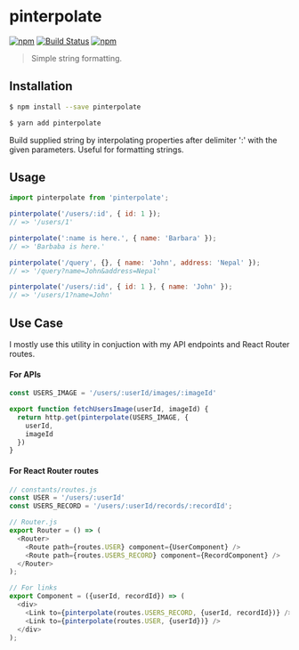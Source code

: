 # pinterpolate

[![npm](https://img.shields.io/npm/v/pinterpolate.svg)](https://www.npmjs.com/package/pinterpolate)
[![Build Status](https://travis-ci.org/pratishshr/pinterpolate.svg?branch=master)](https://travis-ci.org/pratishshr/pinterpolate)
[![npm](https://img.shields.io/npm/dt/pinterpolate.svg)](https://www.npmjs.com/package/pinterpolate)

> Simple string formatting.

## Installation

```sh
$ npm install --save pinterpolate
```

```sh
$ yarn add pinterpolate
```

Build supplied string by interpolating properties after delimiter ':' with the given parameters.
Useful for formatting strings.

## Usage

```js
import pinterpolate from 'pinterpolate';

pinterpolate('/users/:id', { id: 1 });
// => '/users/1'

pinterpolate(':name is here.', { name: 'Barbara' });
// => 'Barbaba is here.'

pinterpolate('/query', {}, { name: 'John', address: 'Nepal' });
// => '/query?name=John&address=Nepal'

pinterpolate('/users/:id', { id: 1 }, { name: 'John' });
// => '/users/1?name=John'
```

## Use Case

I mostly use this utility in conjuction with my API endpoints and React Router routes.

#### For APIs

```js
const USERS_IMAGE = '/users/:userId/images/:imageId'

export function fetchUsersImage(userId, imageId) {
  return http.get(pinterpolate(USERS_IMAGE, {
    userId,
    imageId
  })
}
```

#### For React Router routes

```js
// constants/routes.js
const USER = '/users/:userId'
const USERS_RECORD = '/users/:userId/records/:recordId';

// Router.js
export Router = () => (
  <Router>
    <Route path={routes.USER} component={UserComponent} />
    <Route path={routes.USERS_RECORD} component={RecordComponent} />
  </Router>
);

// For links
export Component = ({userId, recordId}) => (
  <div>
    <Link to={pinterpolate(routes.USERS_RECORD, {userId, recordId})} />
    <Link to={pinterpolate(routes.USER, {userId})} />
  </div>
);
```
